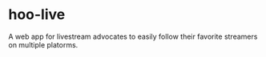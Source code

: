 # hoo-live
A web app for livestream advocates to easily follow their favorite streamers on multiple platorms.
